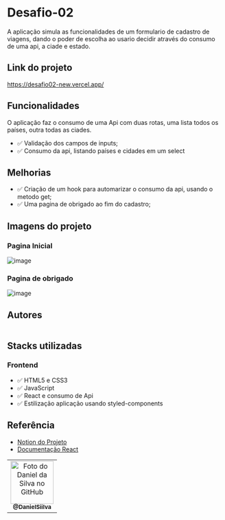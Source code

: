 
# Desafio-02

A aplicação simula as funcionalidades de um formulario de cadastro de viagens, dando o poder de escolha ao usario decidir através do consumo de uma api, a ciade e estado.

## Link do projeto

https://desafio02-new.vercel.app/

## Funcionalidades
O aplicação faz o consumo de uma Api com duas rotas,  uma lista todos os países, outra todas as ciades.

- ✅ Validação dos campos de inputs;
- ✅ Consumo da api, listando países e cidades em um select

## Melhorias


- ✅ Criação de um hook para automarizar o consumo da api, usando o metodo get;
- ✅ Uma pagina de obrigado ao fim do cadastro;

## Imagens do projeto

### Pagina Inicial
![image](https://user-images.githubusercontent.com/94769388/198836790-c9096cf3-978b-4fde-9a42-c9a4251f624b.png)



### Pagina de obrigado
![image](https://user-images.githubusercontent.com/94769388/198836894-92ad30d1-4c06-47e0-b4c9-65d35e1afe1c.png)




## Autores

<table>
 <table>
  <tr>
    <td align="center">
      <a href="https://github.com/DanielSiilva">
        <img src="https://avatars.githubusercontent.com/u/94769388?v=4" width="100px;" alt="Foto do Daniel da Silva no GitHub"/><br>
        <sub>
          <b>@DanielSiilva</b>
        </sub>
      </a>
    </td>
  </tr>

  

## Stacks utilizadas

### Frontend

 <ul>
   <li>✅ HTML5 e CSS3</li>
   <li>✅ JavaScript </li>
   <li>✅ React  e consumo de Api</li>
   <li>✅ Estilização aplicação usando styled-components </li>
 </ul>
     
  ## Referência

-   [Notion do Projeto](https://labenu.notion.site/Labex-Viajando-no-Espa-o-3cea405060754a7598e4ccf7ad00e095)
-   [Documentação React](https://pt-br.reactjs.org/)
